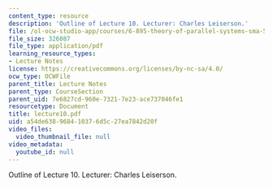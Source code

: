 ```yaml
---
content_type: resource
description: 'Outline of Lecture 10. Lecturer: Charles Leiserson.'
file: /ol-ocw-studio-app/courses/6-895-theory-of-parallel-systems-sma-5509-fall-2003/a54de638968410376d5c27ea7842d20f_lecture10.pdf
file_size: 326087
file_type: application/pdf
learning_resource_types:
- Lecture Notes
license: https://creativecommons.org/licenses/by-nc-sa/4.0/
ocw_type: OCWFile
parent_title: Lecture Notes
parent_type: CourseSection
parent_uid: 7e6827cd-960e-7321-7e23-ace737046fe1
resourcetype: Document
title: lecture10.pdf
uid: a54de638-9684-1037-6d5c-27ea7842d20f
video_files:
  video_thumbnail_file: null
video_metadata:
  youtube_id: null
---
```

Outline of Lecture 10. Lecturer: Charles Leiserson.